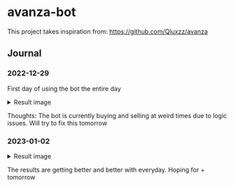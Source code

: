 # avanza-bot

This project takes inspiration from: https://github.com/Qluxzz/avanza

## Journal

### 2022-12-29
First day of using the bot the entire day
<details>
  <summary>Result image</summary>
  
  ![image](https://user-images.githubusercontent.com/26044858/209981507-83d99808-e592-44ca-aa7c-aad490af4cbf.png)
</details>

Thoughts: The bot is currently buying and selling at weird times due to logic issues. Will try to fix this tomorrow


### 2023-01-02
<details>
  <summary>Result image</summary>
  
  ![image](https://user-images.githubusercontent.com/26044858/210257652-49256bed-b6c7-42c8-977b-4177f14510b9.png)
</details>

The results are getting better and better with everyday. Hoping for + tomorrow
